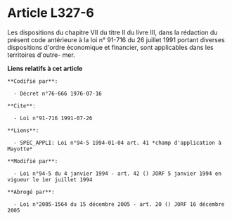 # Article L327-6

Les dispositions du chapitre VII du titre II du livre III, dans la rédaction du présent code antérieure à la loi n° 91-716 du
26 juillet 1991 portant diverses dispositions d'ordre économique et financier, sont applicables dans les territoires d'outre-
mer.

**Liens relatifs à cet article**

	**Codifié par**:

	  - Décret n°76-666 1976-07-16

	**Cite**:

	  - Loi n°91-716 1991-07-26

	**Liens**:

	  - SPEC_APPLI: Loi n°94-5 1994-01-04 art. 41 *champ d'application à Mayotte*

	**Modifié par**:

	  - Loi n°94-5 du 4 janvier 1994 - art. 42 () JORF 5 janvier 1994 en vigueur le 1er juillet 1994

	**Abrogé par**:

	  - Loi n°2005-1564 du 15 décembre 2005 - art. 20 () JORF 16 décembre 2005
